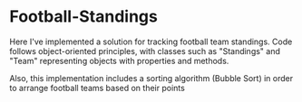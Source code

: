 # Football-Standings

  Here I've implemented a solution for tracking football team standings. Code follows object-oriented principles, with classes such as "Standings" and "Team" representing objects with properties and methods.

  Also, this implementation includes a sorting algorithm (Bubble Sort) in order to arrange football teams based on their points
